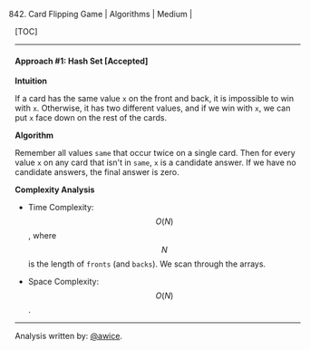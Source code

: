 842. Card Flipping Game | Algorithms | Medium | 

[TOC]

---
#### Approach #1: Hash Set [Accepted]

**Intuition**

If a card has the same value `x` on the front and back, it is impossible to win with `x`.  Otherwise, it has two different values, and if we win with `x`, we can put `x` face down on the rest of the cards.

**Algorithm**

Remember all values `same` that occur twice on a single card.  Then for every value `x` on any card that isn't in `same`, `x` is a candidate answer.  If we have no candidate answers, the final answer is zero.



**Complexity Analysis**

* Time Complexity:  $$O(N)$$, where $$N$$ is the length of `fronts` (and `backs`).  We scan through the arrays.

* Space Complexity: $$O(N)$$.

---

Analysis written by: [@awice](https://leetcode.com/awice).
